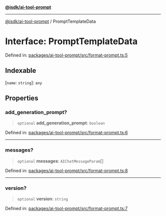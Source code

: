 [**@isdk/ai-tool-prompt**](../README.md)

***

[@isdk/ai-tool-prompt](../globals.md) / PromptTemplateData

# Interface: PromptTemplateData

Defined in: [packages/ai-tool-prompt/src/format-prompt.ts:5](https://github.com/isdk/ai-tool-prompt.js/blob/88a2018f9fc059314a41874ae8daecfb580b170e/src/format-prompt.ts#L5)

## Indexable

\[`name`: `string`\]: `any`

## Properties

### add\_generation\_prompt?

> `optional` **add\_generation\_prompt**: `boolean`

Defined in: [packages/ai-tool-prompt/src/format-prompt.ts:6](https://github.com/isdk/ai-tool-prompt.js/blob/88a2018f9fc059314a41874ae8daecfb580b170e/src/format-prompt.ts#L6)

***

### messages?

> `optional` **messages**: `AIChatMessageParam`[]

Defined in: [packages/ai-tool-prompt/src/format-prompt.ts:8](https://github.com/isdk/ai-tool-prompt.js/blob/88a2018f9fc059314a41874ae8daecfb580b170e/src/format-prompt.ts#L8)

***

### version?

> `optional` **version**: `string`

Defined in: [packages/ai-tool-prompt/src/format-prompt.ts:7](https://github.com/isdk/ai-tool-prompt.js/blob/88a2018f9fc059314a41874ae8daecfb580b170e/src/format-prompt.ts#L7)
